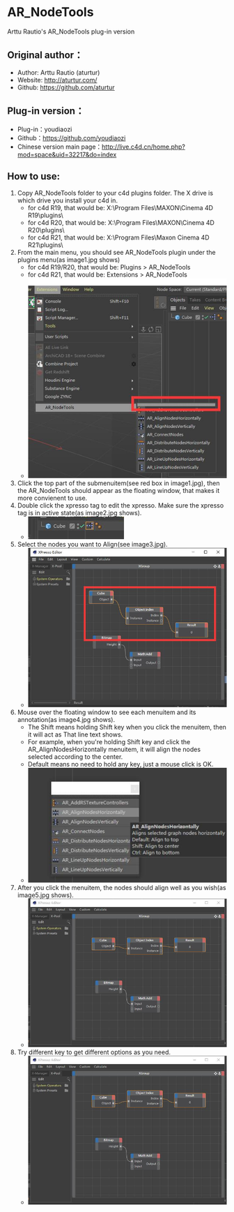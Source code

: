 # AR_NodeTools
Arttu Rautio's AR_NodeTools plug-in version

## Original author：
- Author: Arttu Rautio (aturtur)
- Website: http://aturtur.com/
- Github: https://github.com/aturtur
    
## Plug-in version：
- Plug-in：youdiaozi
- Github：https://github.com/youdiaozi
- Chinese version main page：http://live.c4d.cn/home.php?mod=space&uid=32217&do=index

## How to use:
1. Copy AR_NodeTools folder to your c4d plugins folder. The X drive is which drive you install your c4d in.
    - for c4d R19, that would be: X:\Program Files\MAXON\Cinema 4D R19\plugins\
    - for c4d R20, that would be: X:\Program Files\MAXON\Cinema 4D R20\plugins\
    - for c4d R21, that would be: X:\Program Files\Maxon Cinema 4D R21\plugins\
2. From the main menu, you should see AR_NodeTools plugin under the plugins menu(as image1.jpg shows)
    - for c4d R19/R20, that would be: Plugins > AR_NodeTools
    - for c4d R21, that would be: Extensions > AR_NodeTools
    - ![image1](https://github.com/youdiaozi/AR_NodeTools-Plugin/blob/master/How%20to%20use/image1.jpg)
3. Click the top part of the submenuitem(see red box in image1.jpg), then the AR_NodeTools should appear as the floating window, that makes it more convienent to use.
4. Double click the xpresso tag to edit the xpresso. Make sure the xpresso tag is in active state(as image2.jpg shows).
    - ![image2](https://github.com/youdiaozi/AR_NodeTools-Plugin/blob/master/How%20to%20use/image2.jpg)
5. Select the nodes you want to Align(see image3.jpg).
    - ![image3](https://github.com/youdiaozi/AR_NodeTools-Plugin/blob/master/How%20to%20use/image3.jpg)
6. Mouse over the floating window to see each menuitem and its annotation(as image4.jpg shows). 
    - The Shift means holding Shift key when you click the menuitem, then it will act as That line text shows.
    - For example, when you're holding Shift key and click the AR_AlignNodesHorizontally menuitem, it will align the nodes selected according to the center.
    - Default means no need to hold any key, just a mouse click is OK.
    - ![image4](https://github.com/youdiaozi/AR_NodeTools-Plugin/blob/master/How%20to%20use/image4.jpg)
7. After you click the menuitem, the nodes should align well as you wish(as image5.jpg shows).
    - ![image5](https://github.com/youdiaozi/AR_NodeTools-Plugin/blob/master/How%20to%20use/image5.jpg)
8. Try different key to get different options as you need.
    - ![image6](https://github.com/youdiaozi/AR_NodeTools-Plugin/blob/master/How%20to%20use/image6.jpg)
